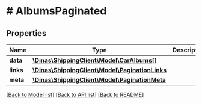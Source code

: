 # # AlbumsPaginated

## Properties

Name | Type | Description | Notes
------------ | ------------- | ------------- | -------------
**data** | [**\Dinas\ShippingClient\Model\CarAlbums[]**](CarAlbums.md) |  | [optional]
**links** | [**\Dinas\ShippingClient\Model\PaginationLinks**](PaginationLinks.md) |  | [optional]
**meta** | [**\Dinas\ShippingClient\Model\PaginationMeta**](PaginationMeta.md) |  | [optional]

[[Back to Model list]](../../README.md#models) [[Back to API list]](../../README.md#endpoints) [[Back to README]](../../README.md)
